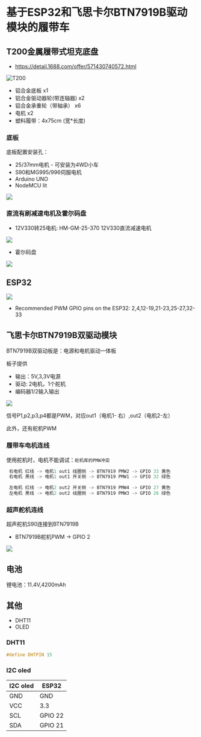 #  基于ESP32和飞思卡尔BTN7919B驱动模块的履带车

## T200金属履带式坦克底盘

* https://detail.1688.com/offer/571430740572.html

![T200](img/T200.jpg)

* 铝合金底板 x1
* 铝合金驱动器轮(带连轴器) x2
* 铝合金承重轮（带轴承） x6
* 电机 x2
* 塑料履带：4x75cm (宽*长度)

### 底板

底板配置安装孔：
 
* 25/37mm电机 - 可安装为4WD小车
* S90和MG995/996伺服电机
* Arduino UNO
* NodeMCU lit

![](img/T200-Chassis.jpg)

### 直流有刷减速电机及霍尔码盘
   
* 12V330转25电机: HM-GM-25-370 12V330直流减速电机

![](img/T200-motor.jpg)

* 霍尔码盘

![](img/T200-hall_sensor.jpg)

## ESP32 

![](img/esp32_pinout.jpg)

* Recommended PWM GPIO pins on the ESP32: 2,4,12-19,21-23,25-27,32-33

## 飞思卡尔BTN7919B双驱动模块

BTN7919B双驱动板是：电源和电机驱动一体板

板子提供
* 输出：5V,3,3V电源
* 驱动: 2电机，1个舵机
* 编码器1/2输入输出
  
![](img/BTN7919B.jpg)

信号P1,p2,p3,p4都是PWM，对应out1（电机1- 右）,out2（电机2-左）

此外，还有舵机PWM

### 履带车电机连线

使用舵机时，电机不能调试：`舵机库的PMW冲突`

```c
 右电机 红线 -> 电机1 out1 线圈侧 -> BTN7919 PMW2 -> GPIO 33 黄色
 右电机 黑线 -> 电机1 out1 开关侧 -> BTN7919 PMW1 -> GPIO 32 绿色

 左电机 红线 -> 电机2 out2 开关侧 -> BTN7919 PMW4 -> GPIO 27 黄色
 左电机 黑线 -> 电机2 out2 线圈侧 -> BTN7919 PMW3 -> GPIO 26 绿色 
```

### 超声舵机连线

超声舵机S90连接到BTN7919B

* BTN7919B舵机PWM -> GPIO 2

![](img/s90_servo.jpg)

## 电池

锂电池：11.4V,4200mAh

## 其他

* DHT11
* OLED

### DHT11

```c
#define DHTPIN 15
```

### I2C oled  

|I2C oled|	ESP32|
|------|------|
|GND   | GND  |
|VCC   | 3.3  |
|SCL   | GPIO 22|
|SDA   | GPIO 21|




